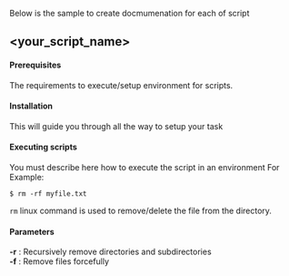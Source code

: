 Below is the sample to create docmumenation for each of script

## <your_script_name>
#### Prerequisites
The requirements to execute/setup environment for scripts.

#### Installation
This will guide you through all the way to setup your task

#### Executing scripts
You must describe here how to execute the script in an environment
For Example:
```
$ rm -rf myfile.txt
```
`rm` linux command is used to remove/delete the file from the directory.

#### Parameters	 
**-r** : Recursively remove directories and subdirectories  
**-f** : Remove files forcefully 